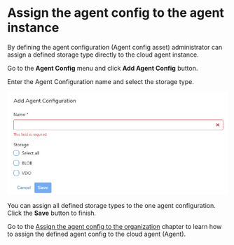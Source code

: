 # Assign the agent config to the agent instance

By defining the agent configuration \(Agent config asset\) administrator can assign a defined storage type directly to the cloud agent instance. 

Go to the **Agent Config** menu and click **Add Agent Config** button.

Enter the Agent Configuration name and select the storage type.

![](../../../.gitbook/assets/image%20%2811%29.png)

You can assign all defined storage types to the one agent configuration. Click the **Save** button to finish.

Go to the [Assign the agent config to the organization](https://storware.gitbook.io/kodo-for-cloud-office365/deployment/initial-configuration/agent-configuration/assign-the-agent-config-to-the-organization) chapter to learn how to assign the defined agent config to the cloud agent \(Agent\).

